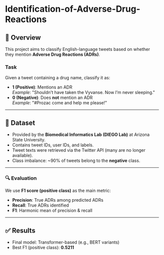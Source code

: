 # Identification-of-Adverse-Drug-Reactions

## 📌 Overview
This project aims to classify English-language tweets based on whether they mention **Adverse Drug Reactions (ADRs)**.

### Task
Given a tweet containing a drug name, classify it as:
- **1 (Positive)**: Mentions an ADR  
  *Example*: "Shouldn’t have taken the Vyvanse. Now I’m never sleeping."
- **0 (Negative)**: Does **not** mention an ADR  
  *Example*: "#Prozac come and help me please!"

---

## 📂 Dataset
- Provided by the **Biomedical Informatics Lab (DIEGO Lab)** at Arizona State University.
- Contains tweet IDs, user IDs, and labels.
- Tweet texts were retrieved via the Twitter API (many are no longer available).
- Class imbalance: ~90% of tweets belong to the **negative** class.

---

### 🔍 Evaluation
We use **F1 score (positive class)** as the main metric:
- **Precision**: True ADRs among predicted ADRs
- **Recall**: True ADRs identified
- **F1**: Harmonic mean of precision & recall

---

## ✅ Results
- Final model: Transformer-based (e.g., BERT variants)
- Best F1 (positive class): **0.5211**

